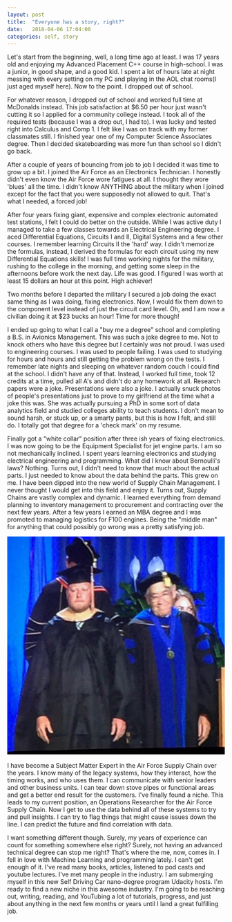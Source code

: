 ```yaml
---
layout: post
title:  "Everyone has a story, right?"
date:   2018-04-06 17:04:00
categories: self, story
---
```

Let's start from the beginning, well, a long time ago at least. I was 17 years old and enjoying my Advanced Placement C++ course in high-school. I was a junior, in good shape, and a good kid. I spent a lot of hours late at night messing with every setting on my PC and playing in the AOL chat rooms(I just aged myself here). Now to the point. I dropped out of school.



For whatever reason, I dropped out of school and worked full time at McDonalds instead. This job satisfaction at $6.50 per hour just wasn't cutting it so I applied for a community college instead. I took all of the required tests (because I was a drop out, I had to). I was lucky and tested right into Calculus and Comp 1. I felt like I was on track with my former classmates still. I finished year one of my Computer Science Associates degree. Then I decided skateboarding was more fun than school so I didn't go back.

After a couple of years of bouncing from job to job I decided it was time to grow up a bit. I joined the Air Force as an Electronics Technician. I honestly didn't even know the Air Force wore fatigues at all. I thought they wore 'blues' all the time. I didn't know ANYTHING about the military when I joined except for the fact that you were supposedly not allowed to quit. That's what I needed, a forced job!

After four years fixing giant, expensive and complex electronic automated test stations, I felt I could do better on the outside. While I was active duty I managed to take a few classes towards an Electrical Engineering degree. I aced Differential Equations, Circuits I and II, Digital Systems and a few other courses. I remember learning Circuits II the 'hard' way. I didn't memorize the formulas, instead, I derived the formulas for each circuit using my new Differential Equations skills! I was full time working nights for the military, rushing to the college in the morning, and getting some sleep in the afternoons before work the next day. Life was good. I figured I was worth at least 15 dollars an hour at this point. High achiever!

Two months before I departed the military I secured a job doing the exact same thing as I was doing, fixing electronics. Now, I would fix them down to the component level instead of just the circuit card level. Oh, and I am now a civilian doing it at $23 bucks an hour! Time for more though!

I ended up going to what I call a "buy me a degree" school and completing a B.S. in Avionics Management. This was such a joke degree to me. Not to knock others who have this degree but I certainly was not proud. I was used to engineering courses. I was used to people failing. I was used to studying for hours and hours and still getting the problem wrong on the tests. I remember late nights and sleeping on whatever random couch I could find at the school. I didn't have any of that. Instead, I worked full time, took 12 credits at a time, pulled all A's and didn't do any homework at all. Research papers were a joke. Presentations were also a joke. I actually snuck photos of people's presentations just to prove to my girlfriend at the time what a joke this was. She was actually pursuing a PhD in some sort of data analytics field and studied colleges ability to teach students. I don't mean to sound harsh, or stuck up, or a smarty pants, but this is how I felt, and still do. I totally got that degree for a 'check mark' on my resume.

Finally got a "white collar" position after three ish years of fixing electronics. I was now going to be the Equipment Specialist for jet engine parts. I am so not mechanically inclined. I spent years learning electronics and studying electrical engineering and programming. What did I know about Bernoulli's laws? Nothing. Turns out, I didn't need to know that much about the actual parts. I just needed to know about the data behind the parts. This grew on me. I have been dipped into the new world of Supply Chain Management. I never thought I would get into this field and enjoy it. Turns out, Supply Chains are vastly complex and dynamic. I learned everything from demand planning to inventory management to procurement and contracting over the next few years. After a few years I earned an MBA degree and I was promoted to managing logistics for F100 engines. Being the "middle man" for anything that could possibly go wrong was a pretty satisfying job.

![GitHub Logo](/images/mba-graduation.jpg)

I have become a Subject Matter Expert in the Air Force Supply Chain over the years. I know many of the legacy systems, how they interact, how the timing works, and who uses them. I can communicate with senior leaders and other business units. I can tear down stove pipes or functional areas and get a better end result for the customers. I've finally found a niche. This leads to my current position, an Operations Researcher for the Air Force Supply Chain. Now I get to use the data behind all of these systems to try and pull insights. I can try to flag things that might cause issues down the line. I can predict the future and find correlation with data.

I want something different though. Surely, my years of experience can count for something somewhere else right? Surely, not having an advanced technical degree can stop me right? That's where the me, now, comes in. I fell in love with Machine Learning and programming lately. I can't get enough of it. I've read many books, articles, listened to pod casts and youtube lectures. I've met many people in the industry. I am submerging myself in this new Self Driving Car nano-degree program Udacity hosts. I'm ready to find a new niche in this awesome industry. I'm going to be reaching out, writing, reading, and YouTubing a lot of tutorials, progress, and just about anything in the next few months or years until I land a great fulfilling job.
